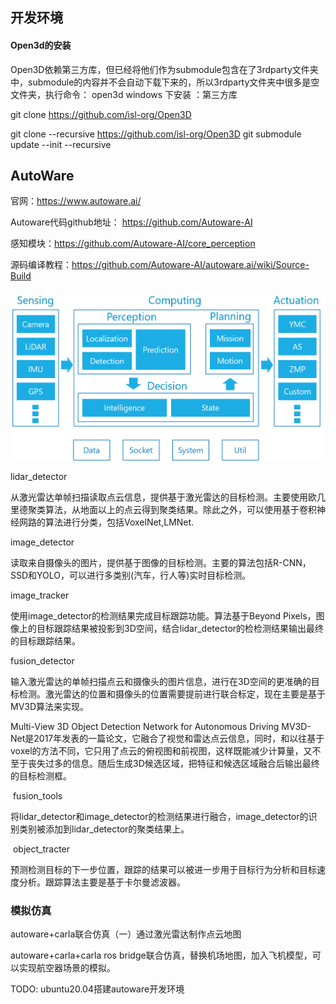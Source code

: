 <!--
 * @Author: your name
 * @Date: 2022-03-23 09:08:11
 * @LastEditTime: 2022-03-30 22:19:36
 * @LastEditors: Please set LastEditors
 * @Description: 打开koroFileHeader查看配置 进行设置: https://github.com/OBKoro1/koro1FileHeader/wiki/%E9%85%8D%E7%BD%AE
 * @FilePath: \LearningNote\git submodule update --init --recursive.md
-->
## 开发环境
#### Open3d的安装
Open3D依赖第三方库，但已经将他们作为submodule包含在了3rdparty文件夹中，submodule的内容并不会自动下载下来的，所以3rdparty文件夹中很多是空文件夹，执行命令：
open3d windows 下安装 ：第三方库

git clone https://github.com/isl-org/Open3D

git clone --recursive https://github.com/isl-org/Open3D
git submodule update --init --recursive



## AutoWare 


官网：https://www.autoware.ai/

Autoware代码github地址： https://github.com/Autoware-AI

感知模块：https://github.com/Autoware-AI/core_perception

源码编译教程：https://github.com/Autoware-AI/autoware.ai/wiki/Source-Build


![avatar](autoware.png)


lidar_detector

从激光雷达单帧扫描读取点云信息，提供基于激光雷达的目标检测。主要使用欧几里德聚类算法，从地面以上的点云得到聚类结果。除此之外，可以使用基于卷积神经网路的算法进行分类，包括VoxelNet,LMNet.

image_detector

读取来自摄像头的图片，提供基于图像的目标检测。主要的算法包括R-CNN，SSD和YOLO，可以进行多类别(汽车，行人等)实时目标检测。

image_tracker

使用image_detector的检测结果完成目标跟踪功能。算法基于Beyond Pixels，图像上的目标跟踪结果被投影到3D空间，结合lidar_detector的检检测结果输出最终的目标跟踪结果。

fusion_detector

输入激光雷达的单帧扫描点云和摄像头的图片信息，进行在3D空间的更准确的目标检测。激光雷达的位置和摄像头的位置需要提前进行联合标定，现在主要是基于MV3D算法来实现。


Multi-View 3D Object Detection Network for Autonomous Driving
MV3D-Net是2017年发表的一篇论文，它融合了视觉和雷达点云信息，同时，和以往基于voxel的方法不同，它只用了点云的俯视图和前视图，这样既能减少计算量，又不至于丧失过多的信息。随后生成3D候选区域，把特征和候选区域融合后输出最终的目标检测框。



 fusion_tools

将lidar_detector和image_detector的检测结果进行融合，image_detector的识别类别被添加到lidar_detector的聚类结果上。

 object_tracter

预测检测目标的下一步位置，跟踪的结果可以被进一步用于目标行为分析和目标速度分析。跟踪算法主要是基于卡尔曼滤波器。 


### 模拟仿真

autoware+carla联合仿真（一）通过激光雷达制作点云地图

autoware+carla+carla ros bridge联合仿真，替换机场地图，加入飞机模型，可以实现航空器场景的模拟。

TODO:
ubuntu20.04搭建autoware开发环境




